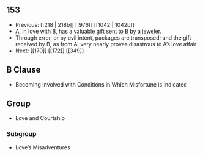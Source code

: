 ## 153
- Previous: [[218 | 218b]] [[976]] [[1042 | 1042b]] 
- A, in love with B, has a valuable gift sent to B by a jeweler.
- Through error, or by evil intent, packages are transposed; and the gift received by B, as from A, very nearly proves disastrous to A’s love affair
- Next: [[170]] [[172]] [[349]] 

## B Clause
- Becoming Involved with Conditions in Which Misfortune is Indicated

## Group
- Love and Courtship

### Subgroup
- Love’s Misadventures

